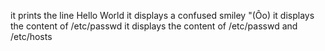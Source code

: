 it prints the line Hello World
it displays a confused smiley "(Ôo)
it displays the content of /etc/passwd
it displays the content of /etc/passwd and /etc/hosts
